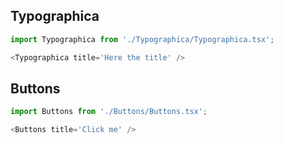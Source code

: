 ## Typographica
```js
import Typographica from './Typographica/Typographica.tsx';

<Typographica title='Here the title' />
```

## Buttons
```js
import Buttons from './Buttons/Buttons.tsx';

<Buttons title='Click me' />
```